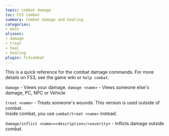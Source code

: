 ```yaml
---
topic: combat damage
toc: FS3 Combat
summary: Combat damage and healing.
categories:
- main
aliases:
- damage
- treat
- heal
- healing
plugin: fs3combat
---
```

This is a quick reference for the combat damage commands. For more details on FS3, see the game wiki or `help combat`.
 
`damage` - Views your damage. 
`damage <name>` - Views someone else's damage, PC, NPC or Vehicle 

`treat <name>` - Treats someone's wounds.  This version is used outside of combat.  
       Inside combat, you use `combat/treat <name>` instead.

`damage/inflict <name>=<description>/<severity>` - Inflicts damage outside combat.
